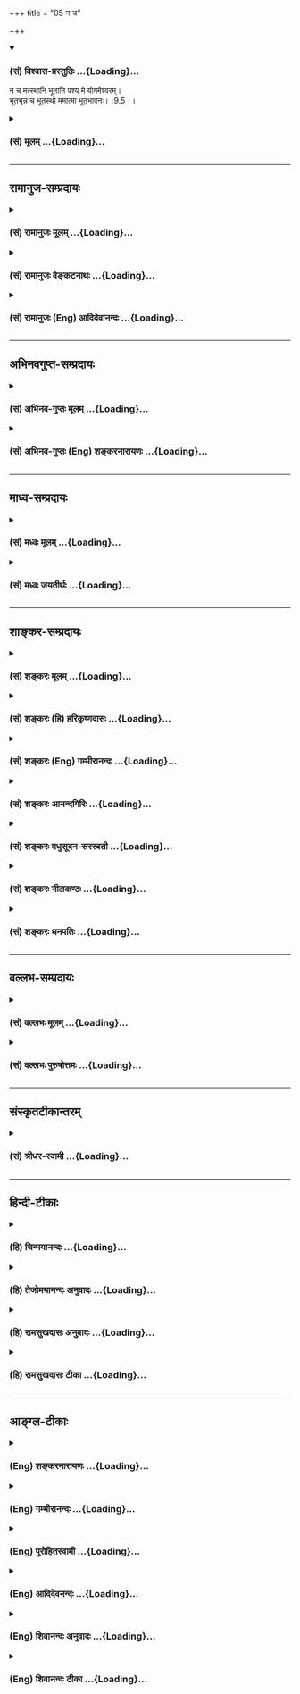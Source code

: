 +++
title = "05 न च"

+++
<div class="js_include" newlevelforh1="3" title="(सं) विश्वास-प्रस्तुतिः" unfilled url="/purANam/mahAbhAratam/06-bhIShma-parva/02-bhagavad-gItA-parva/saMskRtam/vishvAsa-prastutiH/09_rAja-vidyA-rAja-guhy/05_na_cha.md">
<details open><summary><h3>(सं) विश्वास-प्रस्तुतिः ...{Loading}...</h3></summary>

न च मत्स्थानि भूतानि पश्य मे योगमैश्वरम्।  
भूतभृन्न च भूतस्थो ममात्मा भूतभावनः।।9.5।।
</details>
</div>
<div class="js_include collapsed" newlevelforh1="3" title="(सं) मूलम्" unfilled url="/purANam/mahAbhAratam/06-bhIShma-parva/02-bhagavad-gItA-parva/saMskRtam/mUlam/09_rAja-vidyA-rAja-guhy/05_na_cha.md">
<details><summary><h3>(सं) मूलम् ...{Loading}...</h3></summary>

न च मत्स्थानि भूतानि पश्य मे योगमैश्वरम्।  
भूतभृन्न च भूतस्थो ममात्मा भूतभावनः।।9.5।।
</details>
</div>


_________________
## रामानुज-सम्प्रदायः
<div class="js_include collapsed" newlevelforh1="3" title="(सं) रामानुजः मूलम्" unfilled url="/purANam/mahAbhAratam/06-bhIShma-parva/02-bhagavad-gItA-parva/saMskRtam/rAmAnujaH/mUlam/09_rAja-vidyA-rAja-guhy/05_na_cha.md">
<details><summary><h3>(सं) रामानुजः मूलम् ...{Loading}...</h3></summary>

।।9.5।।**न च मत्स्थानि भूतानि** न घटादीनां जलादेः इव मम धारकत्वम्; कथम्
मत्संकल्पेन।**पश्य** मम **ऐश्वरं योगम्** अन्यत्र कुत्रचिद् असंभवनीयं
मदसाधारणम् आश्चर्यं योगं पश्य। कः असौ योगः **भूतभृन्न च भूतस्थो ममात्मा
भूतभावनः।** सर्वेषां भूतानां भर्ता अहं न च तैः कश्चिद् अपि मम उपकारः। मम
आत्मा एव भूतभावनः; मम मनोमयः संकल्प एव भूतानां भावयिता धारयिता नियन्ता
च। सर्वस्य अस्य स्वसंकल्पायत्तस्थितिप्रवृत्तित्वे निदर्शनम् आह --

</details>
</div>
<div class="js_include collapsed" newlevelforh1="3" title="(सं) रामानुजः वेङ्कटनाथः" unfilled url="/purANam/mahAbhAratam/06-bhIShma-parva/02-bhagavad-gItA-parva/saMskRtam/rAmAnujaH/venkaTanAthaH/09_rAja-vidyA-rAja-guhy/05_na_cha.md">
<details><summary><h3>(सं) रामानुजः वेङ्कटनाथः ...{Loading}...</h3></summary>

।। 9.5एवमध्यायप्रधानार्थस्य प्रापकस्य माहात्म्यमुक्तम् अथ
प्राप्यमाहात्म्यद्वाराऽपि तदेव स्थिरीक्रियत इत्यभिप्रायेणाहशृणु
तावदिति। इदं सर्वम् इति निर्देशः प्रमाणसिद्धसमस्तवस्तुपर इत्यभिप्रायेणइदं
चेतनाचेतनात्मकमित्युक्तम्। अव्यक्तमूर्तिना इत्यस्य
विग्रहविषयत्वेऽत्रानुपयोगात्स्वरूपविषयोऽयमौपचारिकः प्रयोग इति
दर्शयितुंअप्रकाशितस्वरूपेणेत्युक्तम्।
आकाशवत्सन्निधिमात्ररूपव्याप्तिव्युदासाय बहुप्रमाणसिद्धो
व्याप्तिप्रकारःमया इत्यनेनाभिप्रेत इत्याहअन्तर्यामिणेति। उक्तप्रकाराया
व्याप्तेः प्रयोजनं तन्निदानं च दर्शयतिअस्येति। अत्र
धारणमनन्तरग्रन्थसिद्धम् अत एव नियमनमप्यर्थसिद्धम्। धारणं हि प्रशासनाधीनं
श्रूयते। शेषित्वं तु प्रागुक्तं; शरीरित्वेनार्थसिद्धं च।
अप्रकाशितस्वरूपत्वेन नियामकत्वेन च सर्वव्याप्तिं श्रुतौ दर्शयतियथेति।
पृथिव्युदाहरणं तत्प्रकरणोक्तसर्वाचेतनोपलक्षणार्थम्।
उक्तप्रकारव्यापकत्ववशात्मत्स्थानि इत्यनेन जगतः पृथक्सिद्धता निरस्यत
इत्यभिप्रायेणाहतत इति। श्रीविश्वरूपादिषु विग्रहाश्रितत्वमपि
सर्वस्योच्यते अत्र तु स्वरूपनिष्ठतेत्यपौनरुक्त्याय --
मय्यन्तर्यामिणीत्युक्तम्। अनयोर्धारणनियमनयोरपि व्याप्त्या सहाधीततामाह --
तत्रैवेति। स्थितिनियमने -- स्थितिप्रवृत्ती इत्यर्थः। शरीरशरीरित्ववचनात्
धृतिः शेषित्वं च तत्रार्थसिद्धे इत्यभिप्रायेणाहशेषित्वं चेति। मया ततमिदं
सर्वम् इत्यभिधायैवन चाहं तेष्ववस्थितः इति वचनं व्याहतम्; यः पृथिव्यां
तिष्ठन् इत्यादिश्रुतिविरुद्धं चेत्यत्राहअहं त्विति। मत्स्थानि सर्वभूतानि
इति प्रस्तुतप्रकारा स्थितिरत्र निषिध्यते। स भगवः कस्मिन् प्रतिष्ठितः
इत्यत्र स्वे महिम्नि यदि वा न महिम्नि \[छां.उ.7।24।1\] इति हि श्रूयत इति
भावः। उक्तं विवृणोतिमत्स्थिताविति। न कश्चिदिति स्वरूपतः
सङ्कल्पादृष्टादिना वेति भावः। मत्स्थानिन च मत्स्थानि
इत्येतद्व्याहतमित्यत्राह -- न घटादीनामिति। मूर्त हि मूर्तान्तरं
पतनप्रतिघातिना संयोगेन धारयति न तथाऽत्रेति भावः। लोकदृष्टविपरीतं न
सम्भवतीत्यभिप्रायेण शङ्कतेकथमिति। शरीरशरीरिणोरिव
सम्भवमभिप्रेत्याहमत्सङ्कल्पेनेति। स्वेच्छाधीनधारकत्वं हि विहितम्।
अस्वतन्त्रतया धारकत्वं तु निषिध्यत इत्यविरोध इति भावः। ऐश्वरम्
इत्यनेनानन्यसाधारणत्वं फलितम्। पश्य इत्यनेन चाश्चर्यता
द्योतितेत्यभिप्रायेणाहअन्यत्रेति। योगः सन्नहनोपायध्यानसङ्गतियुक्तिषु
\[अमरः3।3।22\] इति पाठात्सङ्कल्परूपं ध्यानमिह योगः;
युज्यमानस्वभावादिर्वा। पश्य मे योगम् इत्युक्ते योगस्वरूपमेवानन्तरं
वक्तव्यमिति तदाकाङ्क्षा दर्शयतिकोऽसाविति। भूतभृन्न च भूतस्थः
इत्यत्रार्थौचित्यादहमित्येव विशेष्यम्। अथवाभूतभावनः इतिवत्ममात्मा इति
निर्दिष्टसङ्कल्पविशेषणत्वेऽपि फलितकथनंसर्वेषां भूतानां
भर्ताऽहमित्यादि। आत्मा इति विशेषनिर्देशः
परिसङ्ख्यानयात्तदतिरिक्तसहकारिव्यवच्छेदार्थ
इत्यभिप्रायेणाहममात्मैवेति। ममात्मा इति
व्यधिकरणनिर्देशस्वारस्यसिद्धमात्मशब्दार्थमाहमम मनोमयः सङ्कल्प इति। एतेन
देहादिसङ्घातेऽहङ्कारमध्यारोप्य लोकबुद्ध्यनुसारेणममात्मा इति व्यपदेश
इतिशङ्करोक्तं प्रत्युक्तम्। सङ्कल्प एव मनःकार्यतयाऽन्यत्र प्रसिद्धो
मनःप्रतिपादकेनात्मशब्देनात्र व्यपदिष्टः। यद्वा आत्मशब्दोऽत्र
सङ्कल्परूपमनःपर एव;मनसैव जगत्सृष्टिं \[वि.पु.5।22।15\]मनोऽकुरुत
(आत्मन्वी) स्यामिति \[बृ.उ.1।2।1\] इत्यादेः। तदर्थज्ञापनाय तु
मनोमयशब्दः। धारणनियमनयोरेव प्रकृतत्वात्; अनन्तरश्लोके च
निर्दिश्यमानत्वात्; सृष्टेश्च ततोऽप्यनन्तरं वक्ष्यमाणत्वादत्रभूतभावनः
इत्येतत्सत्तातादधीन्यनियमनाद्युपलक्षणमित्यभिप्रायेणाहधारयिता नियन्ता
चेति। अथवाभूतभृन्न च भूतस्थः इत्यस्यैवायमर्थः।  
  

</details>
</div>
<div class="js_include collapsed" newlevelforh1="3" title="(सं) रामानुजः (Eng) आदिदेवानन्दः" unfilled url="/purANam/mahAbhAratam/06-bhIShma-parva/02-bhagavad-gItA-parva/saMskRtam/rAmAnujaH/english/AdidevAnandaH/09_rAja-vidyA-rAja-guhy/05_na_cha.md">
<details><summary><h3>(सं) रामानुजः (Eng) आदिदेवानन्दः ...{Loading}...</h3></summary>

9.5 And yet 'beings do not abide in Me,' as I do not support them as a
jug or any kind of vessel supports the water contained in them. How then
are they contained; By My will. Behold My divine Yoga power, namely, My
wonderful divine modes, unie to Me alone and having no comparison
elsewhere. What are these modes; 'I am the upholder of all beings and
yet I am not in them - My will sustains all beings.' The meaning is I am
the supporter of all beings, and yet I derive no help for Myself
whatever from them. My will alone projects, sustains and controls all
beings. He gives an illustration to show how all beings depend on His
will for their being and acts:

</details>
</div>


_________________
## अभिनवगुप्त-सम्प्रदायः
<div class="js_include collapsed" newlevelforh1="3" title="(सं) अभिनव-गुप्तः मूलम्" unfilled url="/purANam/mahAbhAratam/06-bhIShma-parva/02-bhagavad-gItA-parva/saMskRtam/abhinava-guptaH/mUlam/09_rAja-vidyA-rAja-guhy/05_na_cha.md">
<details><summary><h3>(सं) अभिनव-गुप्तः मूलम् ...{Loading}...</h3></summary>

।।9.5।। न चेति। न च मत्स्थानि -- अविद्यान्धानां तत्त्वादृष्टेः। न हि मूढा
अविच्छिन्नसंवित्स्वभावं परमेश्वरं समस्तवस्तुपरिच्छेदप्रतिष्ठास्थानं
मन्यन्ते। अपि तु कृशो देवदत्तोऽहम् इदं वेद्मि भूतले +++(S omits भूतले)+++ इदं
स्थितम् इति मितमेवस्वभावं प्रतिष्ठास्थानतया +++(N प्रतिष्ठानस्थानतया)+++
पश्यन्ति। ननु कथमेतद्विरुद्धम् \[उच्यते\] इत्या \[शङ्क्या\] ह पश्य
योगमैश्वरम्इति। योगः शक्तिः युज्यमानत्वात्। एतदेव ममैश्वर्यम्; यदेवं
निरतिशयाद्भुतवृत्ति स्वातन्त्र्यमित्यर्थः।

</details>
</div>
<div class="js_include collapsed" newlevelforh1="3" title="(सं) अभिनव-गुप्तः (Eng) शङ्करनारायणः" unfilled url="/purANam/mahAbhAratam/06-bhIShma-parva/02-bhagavad-gItA-parva/saMskRtam/abhinava-guptaH/english/shankaranArAyaNaH/09_rAja-vidyA-rAja-guhy/05_na_cha.md">
<details><summary><h3>(सं) अभिनव-गुप्तः (Eng) शङ्करनारायणः ...{Loading}...</h3></summary>

9.5 Na ca etc. Yet, the beings do not exist in Me : For, the persons,
who are blind with nescience, do not see the reality. The ignorant do
not consider the Absolute Lord - Who is of the nature of infinite
Consciousness - as a basis of determinate knowledge of all objects. On
the other hand conceiving \[like\] 'I, the lean Devadatta, know this, as
existing here on the floor', they view \[things of\] finite nature aone
as the basis \[of determination\]. But why this contradiction ; On this
doubt \[the Lord\] says Look at the Sovereign Yoga of Mine. Yoga
signifies the Power \[of the Absolute\], because it is being employed.
This is indeed My Sovereignty, which is the Freedom of behaving in this
manner in a highly strange way. This is the idea (here).

</details>
</div>


_________________
## माध्व-सम्प्रदायः
<div class="js_include collapsed" newlevelforh1="3" title="(सं) मध्वः मूलम्" unfilled url="/purANam/mahAbhAratam/06-bhIShma-parva/02-bhagavad-gItA-parva/saMskRtam/madhvaH/mUlam/09_rAja-vidyA-rAja-guhy/05_na_cha.md">
<details><summary><h3>(सं) मध्वः मूलम् ...{Loading}...</h3></summary>

।।9.5।। मत्स्थत्वेऽपि यथा पृथिव्यां स्पृष्ट्वा स्थितानि न तथा मयीत्याह --
न चेति। न दृश्यश्चक्षुषा चासौ न स्पृश्यः स्पर्शनेन च \[म.भा.12।339।21\]
इति हि मोक्षधर्मे। संज्ञासंज्ञः \[म.भा.12।338।47\] इति च। ममात्मा देह एव
भूतभावनः। महाविभूतेर्माहात्म्यशरीरइति इति मोक्षधर्मे
\[म.भा.12।338।17475\]।

</details>
</div>
<div class="js_include collapsed" newlevelforh1="3" title="(सं) मध्वः जयतीर्थः" unfilled url="/purANam/mahAbhAratam/06-bhIShma-parva/02-bhagavad-gItA-parva/saMskRtam/madhvaH/jayatIrthaH/09_rAja-vidyA-rAja-guhy/05_na_cha.md">
<details><summary><h3>(सं) मध्वः जयतीर्थः ...{Loading}...</h3></summary>

।।9.5।। मत्स्थानि सर्वभूतानि \[9।4\] इत्युक्त्वा पुनः कथंन च मत्स्थानि
इति व्याहृतमुच्यते इत्यत आह -- **मत्स्थत्वेऽपी**ति। **स्पृष्ट्वे**ति।
स्पर्शनेन्द्रियेण तां ज्ञात्वाऽन्योन्यधर्मसंक्रान्तिमासाद्य चेत्यर्थः।
परमेश्वरस्य स्पर्शनाद्यवेद्यत्वे प्रमाणमाह -- **ने**ति। संज्ञया शब्देनैव
संज्ञा सम्यग् ज्ञानं यस्यासौ तथोक्तः। मत्स्थानीत्यादेरुक्तत्वात्
भूतभृदित्यादिकं पुनरुक्तमित्यत आह -- **ममे**ति। प्राग्भूताधारत्वादिकं
स्वस्योक्तम्; अत्र पुनरव्यक्तमूर्तिनेति मूर्तावुक्तायां साऽस्मदादीनामिव
भिन्नेति भ्रान्तिनिरासार्थं स्वलक्षणं स्वदेहस्योच्यत
इत्यर्थः। ,भूतभावनत्वस्याधिकस्योक्तेश्च न पुनरुक्तिरिति भावेनोक्तम् --
**भूते**ति। स्यादिदं व्याख्यानं यदि भगवद्देहस्येदं भवेत्। तदेव कुतः
इत्यत आह -- **महाविभूते**रिति। माहात्म्यमेव शरीरं यस्यासौ तथोक्तः।

</details>
</div>


_________________
## शाङ्कर-सम्प्रदायः
<div class="js_include collapsed" newlevelforh1="3" title="(सं) शङ्करः मूलम्" unfilled url="/purANam/mahAbhAratam/06-bhIShma-parva/02-bhagavad-gItA-parva/saMskRtam/shankaraH/mUlam/09_rAja-vidyA-rAja-guhy/05_na_cha.md">
<details><summary><h3>(सं) शङ्करः मूलम् ...{Loading}...</h3></summary>

।।9.5।। -- **न च मत्स्थानि भूतानि** ब्रह्मादीनि। **पश्य मे योगं**
युक्तिं घटनं मे **मम ऐश्वरम्** ईश्वरस्य इमम् ऐश्वरम्; योगम् आत्मनो
याथात्म्यमित्यर्थः। तथा च श्रुतिः असंसर्गित्वात् असङ्गतां दर्शयति --
असङ्गो न हि सज्जते (बृह0 उ₀ 3।9।26) इति। इदं च आश्चर्यम् अन्यत् पश्य --
भूतभृत् असङ्गोऽपि सन् भूतानि बिभर्ति **न च भूतस्थः;** यथोक्तेन न्यायेन
दर्शितत्वात् भूतस्थत्वानुपपत्तेः। कथं पुनरुच्यते असौ मम आत्मा इति विभज्य
देहादिसङ्घातं तस्मिन् अहंकारम् अध्यारोप्य लोकबुद्धिम् अनुसरन् व्यपदिशति
**मम आत्मा** इति; न पुनः आत्मनः आत्मा अन्यः इति लोकवत् अजानन्। तथा
**भूतभावनः** भूतानि भावयति उत्पादयति वर्धयतीति वा भूतभावनः।। यथोक्तेन
श्लोकद्वयेन उक्तम् अर्थं दृष्टान्तेन उपपादयन् आह --,

</details>
</div>
<div class="js_include collapsed" newlevelforh1="3" title="(सं) शङ्करः (हि) हरिकृष्णदासः" unfilled url="/purANam/mahAbhAratam/06-bhIShma-parva/02-bhagavad-gItA-parva/saMskRtam/shankaraH/hindI/harikRShNadAsaH/09_rAja-vidyA-rAja-guhy/05_na_cha.md">
<details><summary><h3>(सं) शङ्करः (हि) हरिकृष्णदासः ...{Loading}...</h3></summary>

।।9.5।। मैं असंसर्गी हूँ; इसलिये --, ( वास्तवमें ) ब्रह्मादि सब प्राणी भी
मुझमें स्थित नहीं हैं; तू मेरे इस ईश्वरीय योग -- युक्ति -- घटनाको देख;
अर्थात् मुझ ईश्वरके योगको यानी यथार्थ आत्मतत्त्वको समझ। संसर्गरहित आत्मा
कहीं भी लिप्त नहीं होता यह श्रुति भी संसर्गरहित होनेके कारण ( आत्माकी )
निर्लेपता दिखलाती है। यह और भी आश्चर्य देख कि भूतभावन मेरा आत्मा
संसर्गरहित होकर भी भूतोंका भरणपोषण करता रहता है परंतु भूतोमें स्थित नहीं
है। क्योंकि परमात्माका भूतोंमें स्थित होना सम्भव नहीं; यह बात उपर्युक्त
न्यायसे स्पष्ट दिखलायी जा चुकी है। पू₀ -- ( जब कि आत्मा अपनेसे कोई अन्य
वस्तु ही नहीं है ) तो मेरा आत्मा यह कैसे कहा जाता है उ₀ -- लौकिक
बुद्धिका अनुकरण करते हुए देहादि संघातको आत्मासे अलग करके फिर उसमें
अहंकारका अध्यारोप करके मेरा आत्मा ऐसा कहते हैं; आत्मा अपने आपसे भिन्न है
ऐसा समझकर लोगोंकी भाँति अज्ञानपूर्वक ऐसा नहीं कहते। जो भूतोंको प्रकट
करता है -- उत्पन्न करता है या बढ़ाता है उसको भूतभावन कहते हैं।

</details>
</div>
<div class="js_include collapsed" newlevelforh1="3" title="(सं) शङ्करः (Eng) गम्भीरानन्दः" unfilled url="/purANam/mahAbhAratam/06-bhIShma-parva/02-bhagavad-gItA-parva/saMskRtam/shankaraH/english/gambhIrAnandaH/09_rAja-vidyA-rAja-guhy/05_na_cha.md">
<details><summary><h3>(सं) शङ्करः (Eng) गम्भीरानन्दः ...{Loading}...</h3></summary>

9.5 Na ca bhutani, nor do the beings, beginning from Brahma; matsthani,
dwell in Me. Pasya, behold; me, My; aisvaram, divine; yogam, Yoga,
action, performance, i.e. this real nature of Myself. The Upanisadic
text, too, similarly shows the absence of association (of the Self) due
to Its being free from contact: '৷৷.unattached, for It is never
attached' (Br. 3.9.26). Behold this other wonder: I am the bhuta-bhrt,
sustainer of beings, though I am unattached. Ca, but; mama atma, My
Self; na bhutasthah, is not contained in the bengs. As it has been
explained according to the logic stated above, there is no possibility
of Its remaining contained in beings. How, again, is it said, 'It is My
Self; Following human understanding, having separated the aggregate of
body etc. (from the Self) and superimposing eoism of them, the Lord
calls It 'My Self'. But not that He has said so by ignorantly thinking
like ordinary mortals that the Self is different from Himself. So also,
I am the bhuta-bhavanah, originator of beings, one who gives birth to or
nourishes the beings. By way of establishing with the help of an
illustration the subject-matter \[Subject-matter-that the Self, which
has no contact with anything, is the substratum of creation, continuance
and dissolution.\] dealt with in the aforesaid two verses, the Lord
says:

</details>
</div>
<div class="js_include collapsed" newlevelforh1="3" title="(सं) शङ्करः आनन्दगिरिः" unfilled url="/purANam/mahAbhAratam/06-bhIShma-parva/02-bhagavad-gItA-parva/saMskRtam/shankaraH/AnandagiriH/09_rAja-vidyA-rAja-guhy/05_na_cha.md">
<details><summary><h3>(सं) शङ्करः आनन्दगिरिः ...{Loading}...</h3></summary>

।।9.5।। परमेश्वरस्य भूतेषु स्थित्यभावेऽपि भूतानां तत्र स्थितिरास्थितेति
कुतोऽसङ्गत्वं तत्राह -- **अतएवेति।** नचेत्यत्र चकारोऽवधारणार्थः।
भूतानामीश्वरे नैव स्थितिरित्यत्र हेतुमाह -- **पश्येति।**
आत्मनोऽसङ्गत्वं,स्वरूपमित्यत्र प्रमाणमाह -- **तथाचेति।**
असङ्गश्चेदीश्वरस्तर्हि कथं मत्स्थानि भूतानीत्युक्तं कथं च तथोक्त्वा नच
मत्स्थानीति तद्विरुद्धमुदीरितमित्याशङ्क्याह -- **इदं चेति।** तर्हि
भूतसंबन्धः स्यादिति नेत्याह -- **नचेति।** यथोक्तेन न्यायेन।
असङ्गत्वेनेति यावत्। असङ्गतया वस्तुतो भूतासंबन्धेऽपि कल्पनया तदविरोधान्न
मिथोविरोधोऽस्तीति भावः। आत्मनः सकाशादात्मनोऽन्यत्वायोगात्कुतः
संबन्धोक्तिरित्याशङ्क्याह -- **असाविति।** (विभज्येति)। यथा लोको
वस्तुतत्त्वमजानन्भेदमारोप्य ममायमिति संबन्धमनुभवति न तथेह संबन्धव्यपदेश
आत्मनि स्वतो भेदाभावादतो भेदेऽसत्येव लोके
संबन्धबुद्धिदर्शनमनुसरन्भगवानात्मनो देहादिसंघातं विभज्याहंकारं
तस्मिन्नारोप्य असौ ममात्मेति भेदं व्यपदिशति। तथाच संघातस्य ममेति
व्यपदेशात्ततो नि(कृ)ष्कृष्टस्य स्वरूपस्यात्मशब्देन निर्देशान्न
भूतस्थोऽसावित्यर्थः। पूर्वोक्तासङ्गत्वाङ्गीकारेणैवात्मा भूतानि
भावयतीत्याह -- **तथेति।**

</details>
</div>
<div class="js_include collapsed" newlevelforh1="3" title="(सं) शङ्करः मधुसूदन-सरस्वती" unfilled url="/purANam/mahAbhAratam/06-bhIShma-parva/02-bhagavad-gItA-parva/saMskRtam/shankaraH/madhusUdana-sarasvatI/09_rAja-vidyA-rAja-guhy/05_na_cha.md">
<details><summary><h3>(सं) शङ्करः मधुसूदन-सरस्वती ...{Loading}...</h3></summary>

।।9.5।। अतएव दिविष्ठ इवादित्ये कल्पितानि जलचलनादीनि मयि कल्पितानि भूतानि
परमार्थतो मयि न सन्ति। त्वमर्जुनः प्राकृतीं मनुष्यबुद्धिं हित्वा पश्य
पर्यालोचय। मे योगं प्रभावमैश्वरं अघटनघटनाचातुर्यं मायाविन इव
ममावलोकयेत्यर्थः। नाहं कस्यचिदाधेयो नापि कस्यचिदाधारस्तथाप्यहं सर्वेषु
भूतेषु मयि च सर्वाणि भूतानीति महतीयं माया। यतो भूतानि सर्वाणि
कार्याण्युपादानतया बिभर्ति धारयति पोषयतीति च भूतभृत् भूतानि सर्वाणि
कर्तृतयोत्पादयतीति भूतभावनः। एवमभिन्ननिमित्तोपादानभूतोऽपि ममात्मा मम
परमार्थस्वरूपभूतः सच्चिदानन्दघनोऽसङ्गाद्वितीयस्वरूपत्वान्न भूतस्थः
परमार्थतो न भूतसंबन्धी स्वप्नदृगिव न परमार्थतः स्वकल्पितसंबन्धीत्यर्थः।
ममात्मेति राहोः शिर इतिवत्कल्पनया षष्ठी।

</details>
</div>
<div class="js_include collapsed" newlevelforh1="3" title="(सं) शङ्करः नीलकण्ठः" unfilled url="/purANam/mahAbhAratam/06-bhIShma-parva/02-bhagavad-gItA-parva/saMskRtam/shankaraH/nIlakaNThaH/09_rAja-vidyA-rAja-guhy/05_na_cha.md">
<details><summary><h3>(सं) शङ्करः नीलकण्ठः ...{Loading}...</h3></summary>

।।9.5।। एवमभ्युपगतमानन्दस्य जगद्विवर्ताधिष्ठानत्वं तदप्यपवदति -- **न च
मत्स्थानीति।** अयंभावः -- अस्य द्वैतेन्द्रजालस्य यदुपादानकारणम्। अज्ञानं
तदुपाश्रित्य ब्रह्मकारणमुच्यते इति वार्तिकोक्तेरज्ञानमेव जगत्कारणं तच्च
तुच्छम्। अहं चासङ्गः। ततश्च तुच्छतरेण तत्कार्येण भूतसंघेन न
ममासङ्गस्याधाराधेयभावसंबन्धोऽनिर्वचनीयोऽप्यस्ति। आवृतं हि
रज्ज्वादिकमनिर्वचनीयेन सर्पादिना संबध्यते। अहं तु सर्वदानावृतः
साक्षिरूपत्वात्तत्संबन्धशून्य इति न च मत्स्थानि भूतानीत्युक्तमिति। ननु
साक्षिणस्तव ब्रह्मणो युवा सुखी चेति प्रतीत्येव भूतसंबन्धानुभवात्कथं न च
मत्स्थानीत्युक्तिरित्याशङ्क्याह -- **पश्य मे योगमैश्वरमिति।** मे मम
भूतैः सह योगं युक्तिघटनां पश्य। ऐश्वरं ईश्वरेण मायाविना निर्मितं गगने
गन्धर्वनगरमिव। अतएव मम कारणशरीरस्यात्मा प्रत्यगानन्दे भूतभृदपि भूतस्थो
न। चकारोऽप्यर्थे भिन्नक्रमश्च। खमिव गन्धर्वनगरभृदपि तत्स्थं न। तस्य
तदाकारेण परिणामासंभवात्। एवंरूपोऽपि परानन्दरूपो ममात्मा स भूतभावनः
भूतानां वृद्धिकरः। एतस्यैवानन्दस्यान्यानि भूतानि मात्रामुपजीवन्ति। को
ह्येवान्यात्कः प्राण्याद्यदेष आकाश आनन्दो न स्यात् इत्यादिश्रुतिभ्यः।
आकाशेऽव्याकृताख्ये स्वाधिष्ठानभूत आनन्दोऽनुस्यूतो न स्यात्तर्हि
प्राणापानक्रियां कश्चिदपि न कुर्यात् कारणगतं जाड्यं कार्येऽपि स्यात्।
आकाशे आनन्दानुबन्धे तु कारणस्य चेतनत्वात्कार्यमपि चेतनावत्स्यादिति
श्रुत्यर्थः। बृहदारण्यकेऽपियदूर्ध्वं गार्गि दिवो यदवाक् पृथिव्या यदन्तरा
द्यावापृथिवी इमे यद्भूतं च भवच्च भविष्यच्चेत्याचक्षत आकाश एव तदोतं च
प्रोतं च इति मायाविनि सर्वस्योतप्रोतत्वमुक्त्वाकस्मिन्नु खल्वाकाश ओतश्च
प्रोतश्च इत्यस्योत्तरम्एतस्मिन्खल्वक्षरे गार्गि आकाश ओतश्च प्रोतश्च
इत्यस्थूलादिलक्षणस्याक्षरस्याकाशाधारत्वमुक्तम्।
तस्माद्युक्तमुक्तमाकाशशरीरेण भगवता कारणोपाधिनिष्कृष्टचिन्मात्राभिप्रायेण
ममात्मा भूतभावन इति।

</details>
</div>
<div class="js_include collapsed" newlevelforh1="3" title="(सं) शङ्करः धनपतिः" unfilled url="/purANam/mahAbhAratam/06-bhIShma-parva/02-bhagavad-gItA-parva/saMskRtam/shankaraH/dhanapatiH/09_rAja-vidyA-rAja-guhy/05_na_cha.md">
<details><summary><h3>(सं) शङ्करः धनपतिः ...{Loading}...</h3></summary>

।।9.5।। अतएव सर्वसङ्गविवर्जिते मयि परमात्मनि वस्तुस्तु भूतान्यपि सर्वाणि
नच स्थितानि। पश्य मे योगमैश्वम्। योगं युक्तं घटनां ममैश्वरं
याथात्म्यभावम्। तथाच श्रुतिःअङ्गो नहि सञ्जते इति। इदं
चान्यद्योगमधटितधटनापटीयस्त्वं पश्य। भूतभृन्नच भूतस्थो
ममात्माऽसङ्गित्वात् भूतेषु न तिष्ठतीति तथा वस्तुत एतादृशोऽपि सन् भूतानि
स्थावरजङ्गमादीनि बिभर्ति धारयति पोषयतीति तथा भूतभावनः भूतानि
भावत्युत्पादयतीति तथा ममात्मेति तु भेदमारोप्य राहोः शरि इतिवत्प्रयोगः।

</details>
</div>


_________________
## वल्लभ-सम्प्रदायः
<div class="js_include collapsed" newlevelforh1="3" title="(सं) वल्लभः मूलम्" unfilled url="/purANam/mahAbhAratam/06-bhIShma-parva/02-bhagavad-gItA-parva/saMskRtam/vallabhaH/mUlam/09_rAja-vidyA-rAja-guhy/05_na_cha.md">
<details><summary><h3>(सं) वल्लभः मूलम् ...{Loading}...</h3></summary>

।।9.5।। तेन भूतानि पञ्चमहाभूतानि प्राणिजातानि च नामरूपज्ञानकर्मात्मकानि
मत्स्थानि अस्तिभातिप्रियत्वेन रूपेण नाम्ना च प्रकाशमाने मय्येवाक्षरे
सर्वान्तर्यामिस्वरूपे उपादाने स्थितानि। द्वितीयपक्षे मत्स्थानि भूतानि
मदायत्तस्थितिकानीत्यर्थः। अहं तु न तदायत्तस्थितिरित्याहनचाहं तेषु
\[9।4\] इति। एवम्भूतो ममाखिलधर्माश्रयस्य मूलभूतस्य क्षराक्षरातीतस्य
स्वैश्वर्यमहिमेति बोधयतिन च मत्स्थानि इति। निर्लेपतया
विरुद्धसर्वधर्माश्रयत्वमाह। वस्तुतो न च मत्स्थानि नहि घटादीनामिव
जलाद्यवलेपकत्वं (जलावधारकत्वं) मयि मदाधारशक्त्या तत्स्थितिरपि
नान्यथेत्यचिन्त्यैश्वर्ययोगोऽयं ममेत्याहपश्य मे योगमैश्वरं इति। तथाहि मे
मनोमयसङ्कल्प एव सर्वं कर्त्तुं शक्तोऽलौकिकयोगः स एवान्यव्यामोहको
मायापदव्यपदिश्यमानोऽपि क्वचित् स च ममात्माऽक्षरस्वरूपोऽध्यात्मधर्माख्यो
भूतानां भावयिता नियन्ता च तमेतं पश्य मम विरुद्धधर्माश्रयमालोचय। स
किम्भूतः भूतभृन्न च भूतस्थ इति। न तत्सजातीयः; अपितु
भूम्याद्यन्तर्वर्त्ती पालक उद्भावकश्च।

</details>
</div>
<div class="js_include collapsed" newlevelforh1="3" title="(सं) वल्लभः पुरुषोत्तमः" unfilled url="/purANam/mahAbhAratam/06-bhIShma-parva/02-bhagavad-gItA-parva/saMskRtam/vallabhaH/puruShottamaH/09_rAja-vidyA-rAja-guhy/05_na_cha.md">
<details><summary><h3>(सं) वल्लभः पुरुषोत्तमः ...{Loading}...</h3></summary>

  
  
।।9.5।। मत्स्थानि सर्वभूतानि \[9।4\] इत्युक्त्या भगवतस्ते भिन्ना
भविष्यन्तीति ज्ञानेन व्यापकत्वे भ्रमो मा भवत्वित्यत आह -- न च
मत्स्थानीति। च पुनः। तानि भूतानि जातान्यपि भिन्नतया मत्स्थानि न; किन्तु
मदात्मकान्येवेत्यर्थः। ननु तर्हि कथं भेदप्रतीतिः इत्यत आह -- पश्य मे
योगमैश्वरमिति। मे ऐश्वरं कर्तुमकर्तुमन्यथाकर्तुं समर्थत्वरूपं
क्रीडात्मकं योगं पश्य। अयमर्थः -- मया क्रीडार्थमभेदेऽपि भेदो बोध्यते।
एतदेव विशदयति -- भूतभृदिति। भूतानि आधारत्वेन धारयति स्वरसार्थं पोषयतीति
भूतभृत्। भूतानि पालयति तथा भावयति स्वभावभावितानि करोतीति भूतभावनः।
एतादृशोऽपि सन् ममात्मा मदात्मस्वरूपं भूतस्थो न भवति। अयं भावः -- तेषु
क्रीडां कुर्वन्नपि यथा ते क्रीडार्थं सृष्टास्तत्र स्थिताः स्वाभिमानेन
भिन्नतया,तिष्ठन्ति तथाऽहं न तिष्ठामि।  
  

</details>
</div>


_________________
## संस्कृतटीकान्तरम्
<div class="js_include collapsed" newlevelforh1="3" title="(सं) श्रीधर-स्वामी" unfilled url="/purANam/mahAbhAratam/06-bhIShma-parva/02-bhagavad-gItA-parva/saMskRtam/shrIdhara-svAmI/09_rAja-vidyA-rAja-guhy/05_na_cha.md">
<details><summary><h3>(सं) श्रीधर-स्वामी ...{Loading}...</h3></summary>

।।9.5।। किंच **-- नचेति।** नच मयि स्थितानि भूतान्यसङ्गत्वादेव मम। ननु
तर्हि व्यापकत्वमाश्रयत्वं च पूर्वोक्तं विरुद्धमित्याशङ्क्याह **--
यथेति।** म ऐश्वरमसाधारणं योगं युक्तिमघटितघटनाचातुर्यं पश्य।
मदीययोगमायावैभवस्यावितर्क्यत्वान्न विरुद्धं किंचिदित्यर्थः।
अन्यदप्याश्चर्यं पश्येत्याह -- भूतेति। भूतानि बिभर्ति धारयतीति भूतभृत्।
भूतानि भावयति पालयतीति भूतभावनः। एवंभूतोऽपि ममात्मा परं स्वरूपं भूतस्थो
न भवति।। अयंभावः -- यथा जीवो देहं बिभ्रत्पालयंश्चाहंकारेण
तत्संश्लिष्टस्तिष्ठत्येवमहं भूतानि धारयन्पालयन्नपि न तेषु तिष्ठामि;
निरहंकारत्वादिति।

</details>
</div>


_________________
## हिन्दी-टीकाः
<div class="js_include collapsed" newlevelforh1="3" title="(हि) चिन्मयानन्दः" unfilled url="/purANam/mahAbhAratam/06-bhIShma-parva/02-bhagavad-gItA-parva/hindI/chinmayAnandaH/09_rAja-vidyA-rAja-guhy/05_na_cha.md">
<details><summary><h3>(हि) चिन्मयानन्दः ...{Loading}...</h3></summary>

।।9.5।। पूर्व श्लोक में भगवान् श्रीकृष्ण ने कहा है कि समस्त भूत अर्थात्
सम्पूर्ण चराचर सृष्टि उनमें स्थित है; परन्तु वे उसमें नहीं हैं। उसी विषय
के तर्क की अगली कड़ी बताते हुए वे अब कहते हैं कि वस्तुत; वे भूत मुझमें
स्थित नहीं हैं; अर्थात् अनन्त से सान्त की उत्पत्ति कभी नहीं हुई स्तम्भ
और प्रेत के दृष्टान्त का पुन उपयोग करते हुए; भगवान् की उक्ति स्तम्भ के
इस कथन के तुल्य होगी कि; वास्तव में; मुझ विद्युत् स्तम्भ में प्रेत का
अस्तित्व कदापि नहीं था। अनन्त स्वरूप शुद्ध चैतन्य परमात्मा में इस
नानाविध जगत् का अस्तित्व न कभी था; न अब है और न कभी होगा। जाग्रत पुरुष
के लिए स्वप्न के भोग कभी उपलब्ध नहीं होते। संक्षेप में; आत्मानुभव में इस
नानाविध सृष्टि का दर्शन नहीं होता। वर्तमान में इसकी प्रतीति का कारण
अज्ञानरूप आत्मविस्मृति है। यह आत्मा भूतमात्र को उत्पन्न करने वाला और उसका
धारकपोषक है; जैसे; समस्त तरंगों का जन्मदाता और धारणपोषण करने वाला समुद्र
है और फिर भी; मैं उनमें (भूतों में) स्थित नहीं हूँ। कैसे जैसे; समुद्र
तरंगों में नहीं रहता अर्थात् उसके परिच्छेदों से सदा मुक्त रहता है। समस्त
घटों की उत्पत्ति; स्थिति और धारण मिट्टी से ही है; तथापि उनमें से कोई एक
घट अथवा घटसमुदाय न तो मिट्टी को परिभाषित कर सकता है और न उसके सम्पूर्ण
ज्ञान को करा सकता है। दिव्य; सनातन शुद्ध चैतन्य स्वरूप परमात्मा ही वह
अधिष्ठान है; जो इस नित्य परिवर्तनशील विविधरूप सृष्टि के विस्तृत हृदय को
धारण और प्रकाशित करता है। ज्ञानेन्द्रियों के द्वारा बाह्य विषयों के ग्रहण
से मन में विषयाकार वृत्तियाँ उत्पन्न होती हैं; जिन्हें सर्वरूपों में
स्थित चैतन्य आत्मा प्रकाशित करता है। यदि यह चैतन्य न होता तो हमें अखण्ड
अनुभवों की धारा के रूप में जीवन का कभी भान भी नहीं हो सकता था। जैसे
कपड़े में कपास है; आभूषणों में स्वर्ण और अग्नि में उष्णता है; वैसे ही
क्षर सृष्टि में अक्षर तत्त्व है। जाग्रत पुरुष के बिना स्वप्नद्रष्टा नहीं
हो सकता जाग्रत पुरुष स्वप्न जगत् को व्याप्त किये रहता है; परन्तु वह
स्वप्न से कभी दूषित या लिप्त नहीं होता और; जाग्रत पुरुष की दृष्टि से
स्वप्न का अस्तित्व कभी होता ही नहीं। भगवान् श्रीकृष्ण यह अनुभव करते हैं
कि विरोधाभास की यह भाषा अर्जुन जैसे सामान्य पुरुषों के लिए एक पहेली
सिद्ध हो रही है; इसलिए करूणासागर भगवान् अपने शिष्य के लिए एक दृष्टान्त
देते हैं --

</details>
</div>
<div class="js_include collapsed" newlevelforh1="3" title="(हि) तेजोमयानन्दः अनुवादः" unfilled url="/purANam/mahAbhAratam/06-bhIShma-parva/02-bhagavad-gItA-parva/hindI/tejomayAnandaH/anuvAdaH/09_rAja-vidyA-rAja-guhy/05_na_cha.md">
<details><summary><h3>(हि) तेजोमयानन्दः अनुवादः ...{Loading}...</h3></summary>

।।9.5।। और (वस्तुत:) भूतमात्र मुझ में स्थित नहीं है; मेरे ईश्वरीय योग को
देखो कि भूतों को धारण करने वाली और भूतों को उत्पन्न करने वाली मेरी आत्मा
उन भूतों में स्थित नहीं है।।

</details>
</div>
<div class="js_include collapsed" newlevelforh1="3" title="(हि) रामसुखदासः अनुवादः" unfilled url="/purANam/mahAbhAratam/06-bhIShma-parva/02-bhagavad-gItA-parva/hindI/rAmasukhadAsaH/anuvAdaH/09_rAja-vidyA-rAja-guhy/05_na_cha.md">
<details><summary><h3>(हि) रामसुखदासः अनुवादः ...{Loading}...</h3></summary>

।।9.4 -- 9.5।। यह सब संसार मेरे निराकार स्वरूपसे व्याप्त है। सम्पूर्ण
प्राणी मुझ में स्थित हैं; परन्तु मैं उनमें स्थित नहीं हूँ तथा वे प्राणी
भी मेरेमें स्थित नहीं हैं -- मेरे इस ईश्वर-सम्बन्धी योग-(सामर्थ्य-) को
देख ! सम्पूर्ण प्राणियोंको उत्पन्न करनेवाला और उनका धारण, भरण-पोषण
करनेवाला मेरा स्वरूप उन प्राणियोंमें स्थित नहीं है।

</details>
</div>
<div class="js_include collapsed" newlevelforh1="3" title="(हि) रामसुखदासः टीका" unfilled url="/purANam/mahAbhAratam/06-bhIShma-parva/02-bhagavad-gItA-parva/hindI/rAmasukhadAsaH/TIkA/09_rAja-vidyA-rAja-guhy/05_na_cha.md">
<details><summary><h3>(हि) रामसुखदासः टीका ...{Loading}...</h3></summary>

।।9.5।।***व्याख्या--*'मया ततमिदं सर्वं
जगदव्यक्तमूर्तिना'--**मन-बुद्धि-इन्द्रियोंसे जिसका ज्ञान होता है, वह
भगवान्का व्यक्तरूप है और जो मन-बुद्धि-इन्द्रियोंका विषय नहीं है अर्थात्
मन आदि जिसको नहीं जान सकते, वह भगवान्का अव्यक्तरूप है। यहाँ भगवान्ने
**'मया'** पदसे व्यक्त(साकार) स्वरूप और,**'अव्यक्तमूर्तिना'** पदसे
अव्यक्त-(निराकार-) स्वरूप बताया है। इसका तात्पर्य है कि भगवान्
व्यक्तरूपसे भी हैं और अव्यक्तरूपसे भी हैं। इस प्रकार भगवान्की यहाँ
व्यक्तअव्यक्त (साकारनिराकार) कहनेकी गूढ़ाभिसन्धि समग्ररूपसे है अर्थात्
सगुणनिर्गुण, साकारनिराकार आदिका भेद तो सम्प्रदायोंको लेकर है, वास्तवमें
परमात्मा एक हैं। ये सगुणनिर्गुण आदि एक ही परमात्माके अलगअलग विशेषण हैं,
अलगअलग नाम हैं।  
  
गीतामें जहाँ सत्असत्, शरीरशरीरीका वर्णन किया गया है, वहाँ जीवके वास्तविक
स्वरूपके लिये आया है-- **'येन सर्वमिदं ततम्'** (2। 17) क्योंकि यह
परमात्माका साक्षात् अंश होनेसे परमात्माके समान ही सर्वत्र व्यापक है
अर्थात् परमात्माके साथ इसका अभेद है। जहाँ सगुणनिराकारकी उपासनाका वर्णन
आया है, वहाँ बताया है -- **'येन सर्वमिदं ततम्'** (8। 22), जहाँ कर्मोंके
द्वारा भगवान्का पूजन बताया है, वहाँ भी कहा है -- **'येन सर्वमिदं ततम्'**
(18। 46)। इन सबके साथ एकता करनेके लिये ही भगवान् यहाँ कहते हैं --'**मया
ततमिदं सर्वम्'। 'मतस्थानि सर्वभूतानि'--** सम्पूर्ण प्राणी मेरेमें स्थित
हैं अर्थात् पराअपरा प्रकृतिरूप सारा जगत् मेरेमें ही स्थित है। वह मेरेको
छोड़कर रह ही नहीं सकता। कारण कि सम्पूर्ण प्राणी मेरेसे ही उत्पन्न होते
हैं, मेरेमें ही स्थित रहते हैं और मेरेमें ही लीन होते हैं अर्थात् उनका
उत्पत्ति,स्थिति और प्रलयरूप जो कुछ परिवर्तन होता है, वह सब मेरेमें ही
होता है। अतः वे सब प्राणी मेरेमें स्थित हैं।**'न चाहं तेष्ववस्थितः'--**
पहले भगवान्ने दो बातें कहीं -- पहली **'मया ततमिदं सर्वं
जगदव्यक्तमूर्तिना'** और दूसरी **'मत्स्थानि सर्वभूतानि। '** अब भगवान् इन
दोनों बातोंके विरुद्ध दो बातें कहते हैं।

</details>
</div>


_________________
## आङ्ग्ल-टीकाः
<div class="js_include collapsed" newlevelforh1="3" title="(Eng) शङ्करनारायणः" unfilled url="/purANam/mahAbhAratam/06-bhIShma-parva/02-bhagavad-gItA-parva/english/shankaranArAyaNaH/09_rAja-vidyA-rAja-guhy/05_na_cha.md">
<details><summary><h3>(Eng) शङ्करनारायणः ...{Loading}...</h3></summary>

9.5. Yet, the beings do not exist in Me. Look at the Sovereign Yoga of
Mine. My Self is the sustainer of the beings, does not exist in beings,
and cuases beings to be born.

</details>
</div>
<div class="js_include collapsed" newlevelforh1="3" title="(Eng) गम्भीरानन्दः" unfilled url="/purANam/mahAbhAratam/06-bhIShma-parva/02-bhagavad-gItA-parva/english/gambhIrAnandaH/09_rAja-vidyA-rAja-guhy/05_na_cha.md">
<details><summary><h3>(Eng) गम्भीरानन्दः ...{Loading}...</h3></summary>

9.5 Nor do the beings dwell in Me. Behod My divine Yoga! I am the
sustainer and originator of beings, but My Self is not contained in the
beings.

</details>
</div>
<div class="js_include collapsed" newlevelforh1="3" title="(Eng) पुरोहितस्वामी" unfilled url="/purANam/mahAbhAratam/06-bhIShma-parva/02-bhagavad-gItA-parva/english/purohitasvAmI/09_rAja-vidyA-rAja-guhy/05_na_cha.md">
<details><summary><h3>(Eng) पुरोहितस्वामी ...{Loading}...</h3></summary>

9.5 Nevertheless, they do not consciously abide in Me. Such is My Divine
Sovereignty that though I, the Supreme Self, am the cause and upholder
of all, yet I remain outside.

</details>
</div>
<div class="js_include collapsed" newlevelforh1="3" title="(Eng) आदिदेवनन्दः" unfilled url="/purANam/mahAbhAratam/06-bhIShma-parva/02-bhagavad-gItA-parva/english/AdidevanandaH/09_rAja-vidyA-rAja-guhy/05_na_cha.md">
<details><summary><h3>(Eng) आदिदेवनन्दः ...{Loading}...</h3></summary>

9.5 And yet beings do not abide in Me. Behold My divine Yoga. I am the
upholder of all beings and yet I am not in them. My will alone causes
their existence.

</details>
</div>
<div class="js_include collapsed" newlevelforh1="3" title="(Eng) शिवानन्दः अनुवादः" unfilled url="/purANam/mahAbhAratam/06-bhIShma-parva/02-bhagavad-gItA-parva/english/shivAnandaH/anuvAdaH/09_rAja-vidyA-rAja-guhy/05_na_cha.md">
<details><summary><h3>(Eng) शिवानन्दः अनुवादः ...{Loading}...</h3></summary>

9.5 Nor do beings exist in Me (in reality); behold My divine Yoga,
supporting all beings, but not dwelling in them, is My Self, the
efficient cause of beings.

</details>
</div>
<div class="js_include collapsed" newlevelforh1="3" title="(Eng) शिवानन्दः टीका" unfilled url="/purANam/mahAbhAratam/06-bhIShma-parva/02-bhagavad-gItA-parva/english/shivAnandaH/TIkA/09_rAja-vidyA-rAja-guhy/05_na_cha.md">
<details><summary><h3>(Eng) शिवानन्दः टीका ...{Loading}...</h3></summary>

9.5 न not; च and; मत्स्थानि dwelling in Me; भूतानि beings; पश्य behold;
मे My; योगम् Yoga; ऐश्वरम् Divine; भूतभृत् supporting the beings; न not;
च and; भूतस्थः dwelling in the beings; मम My; आत्मा Self; भूतभावनः
bringing forth beings.Commentary Brahman or the Self no connection with
any object as It is very subtle and attributes and formless and so It is
unattached (Asanga). There cannot be any real connection between matter
and Spirit. Saakara (an object with form) can have no connection with
Nirakara (the formless). How could this be Devoid of attachment It is
never attached. (Brihadaranyaka Upanishad; III.9.26) Though unattached;
It supports all beings It is the efficient or instrumental cause It
brings forth all beings but It does not dwell in them; because It is
unconnected with any object. This is a great mystery. Just as the
dreamer has no connection with the dream object; just as ether or air
has no connection with the vessel; so also Brahman has no connection
with the objects or the body. The connection between the Self and the
physical body is illusory.The Adhishthana or support (Brahman) for the
illusory object (Kalpitam) superimposed on,Brahman has no connection
whatsoever with the alities or the defects of the objects that are
superimposed on the Absolute. The snake is superimposed on a rope. The
rope is the support (Adhishthana) for the illusory snake (Kalpitam).
This is an example of superimposition or Adhyasa. (Cf.VII.25X.7.XI.8)

</details>
</div>
